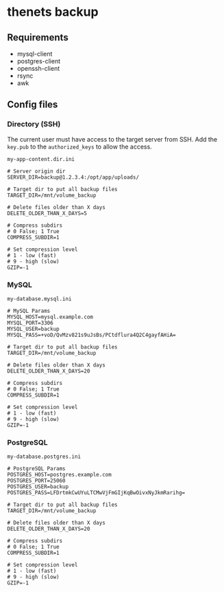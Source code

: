 # thenets backup

## Requirements

- mysql-client
- postgres-client
- openssh-client
- rsync
- awk

## Config files

### Directory (SSH)

The current user must have access to the target server from SSH. Add the `key.pub` to the `authorized_keys` to allow the access.

`my-app-content.dir.ini`

```properties
# Server origin dir
SERVER_DIR=backup@1.2.3.4:/opt/app/uploads/

# Target dir to put all backup files
TARGET_DIR=/mnt/volume_backup

# Delete files older than X days
DELETE_OLDER_THAN_X_DAYS=5

# Compress subdirs
# 0 False; 1 True
COMPRESS_SUBDIR=1

# Set compression level
# 1 - low (fast)
# 9 - high (slow)
GZIP=-1
```

### MySQL

`my-database.mysql.ini`

```properties
# MySQL Params
MYSQL_HOST=mysql.example.com
MYSQL_PORT=3306
MYSQL_USER=backup
MYSQL_PASS=+voD/QvMzv821s9uJsBs/PCtdflura4Q2C4gayfAHiA=

# Target dir to put all backup files
TARGET_DIR=/mnt/volume_backup

# Delete files older than X days
DELETE_OLDER_THAN_X_DAYS=20

# Compress subdirs
# 0 False; 1 True
COMPRESS_SUBDIR=1

# Set compression level
# 1 - low (fast)
# 9 - high (slow)
GZIP=-1
```

### PostgreSQL

`my-database.postgres.ini`

```properties
# PostgreSQL Params
POSTGRES_HOST=postgres.example.com
POSTGRES_PORT=25060
POSTGRES_USER=backup
POSTGRES_PASS=LFDrtmkCwUYuLTCMwVjFmGIjKqBwOivxNyJkmRarihg=

# Target dir to put all backup files
TARGET_DIR=/mnt/volume_backup

# Delete files older than X days
DELETE_OLDER_THAN_X_DAYS=20

# Compress subdirs
# 0 False; 1 True
COMPRESS_SUBDIR=1

# Set compression level
# 1 - low (fast)
# 9 - high (slow)
GZIP=-1
```



